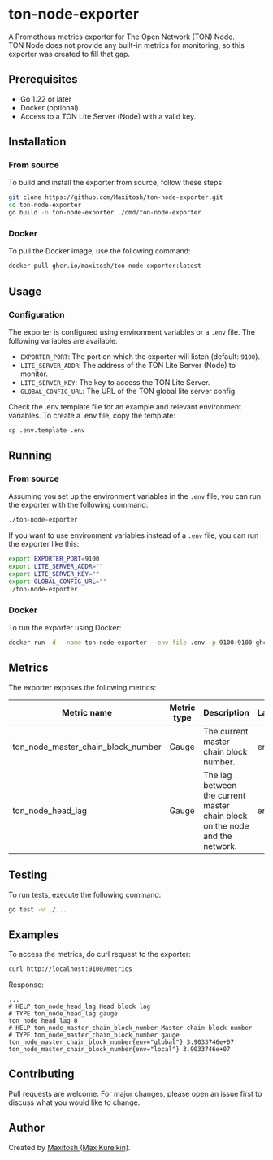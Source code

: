 # ton-node-exporter

A Prometheus metrics exporter for The Open Network (TON) Node.  
TON Node does not provide any built-in metrics for monitoring, so this exporter was created to fill that gap.

## Prerequisites
- Go 1.22 or later
- Docker (optional)
- Access to a TON Lite Server (Node) with a valid key.

## Installation
### From source
To build and install the exporter from source, follow these steps:
```bash
git clone https://github.com/Maxitosh/ton-node-exporter.git
cd ton-node-exporter
go build -o ton-node-exporter ./cmd/ton-node-exporter
```

### Docker
To pull the Docker image, use the following command:
```bash
docker pull ghcr.io/maxitosh/ton-node-exporter:latest
```

## Usage
### Configuration
The exporter is configured using environment variables or a `.env` file. The following variables are available:

- `EXPORTER_PORT`: The port on which the exporter will listen (default: `9100`).
- `LITE_SERVER_ADDR`: The address of the TON Lite Server (Node) to monitor.
- `LITE_SERVER_KEY`: The key to access the TON Lite Server.
- `GLOBAL_CONFIG_URL`: The URL of the TON global lite server config.

Check the .env.template file for an example and relevant environment variables. To create a .env file, copy the template:
```bash
cp .env.template .env
```

## Running
### From source
Assuming you set up the environment variables in the `.env` file, you can run the exporter with the following command:
```bash
./ton-node-exporter
```
If you want to use environment variables instead of a `.env` file, you can run the exporter like this:
```bash
export EXPORTER_PORT=9100
export LITE_SERVER_ADDR=""
export LITE_SERVER_KEY=""
export GLOBAL_CONFIG_URL=""
./ton-node-exporter
```

### Docker
To run the exporter using Docker:
```bash
docker run -d --name ton-node-exporter --env-file .env -p 9100:9100 ghcr.io/maxitosh/ton-node-exporter:latest
```

## Metrics
The exporter exposes the following metrics:

| Metric name                        | Metric type | Description                                                                 | Labels/tags | Status |  
|------------------------------------|-------------|-----------------------------------------------------------------------------|-------------|--------|  
| ton_node_master_chain_block_number | Gauge       | The current master chain block number.                                      | env         | ✅      |
| ton_node_head_lag                  | Gauge       | The lag between the current master chain block on the node and the network. | env         | ✅      |

## Testing
To run tests, execute the following command:
```bash
go test -v ./...
```

## Examples
To access the metrics, do curl request to the exporter:
```bash
curl http://localhost:9100/metrics
```
Response:
```plaintext
...
# HELP ton_node_head_lag Head block lag
# TYPE ton_node_head_lag gauge
ton_node_head_lag 0
# HELP ton_node_master_chain_block_number Master chain block number
# TYPE ton_node_master_chain_block_number gauge
ton_node_master_chain_block_number{env="global"} 3.9033746e+07
ton_node_master_chain_block_number{env="local"} 3.9033746e+07
```

## Contributing
Pull requests are welcome. For major changes, please open an issue first to discuss what you would like to change.

## Author
Created by [Maxitosh (Max Kureikin)](https://github.com/Maxitosh).

